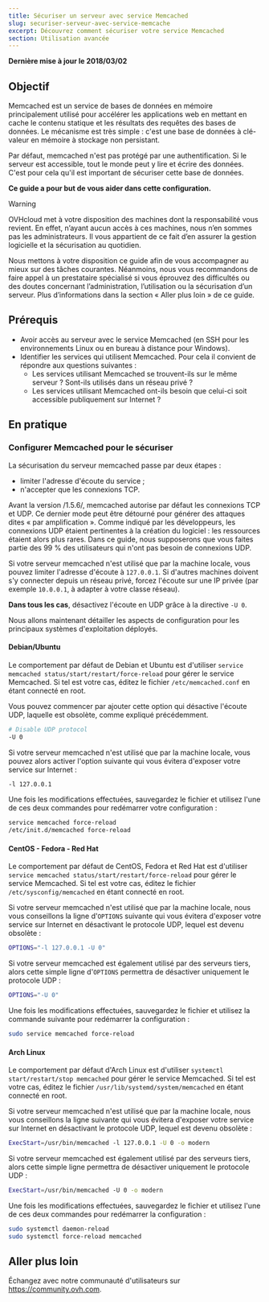 ```yaml
---
title: Sécuriser un serveur avec service Memcached
slug: securiser-serveur-avec-service-memcache
excerpt: Découvrez comment sécuriser votre service Memcached
section: Utilisation avancée
---
```


**Dernière mise à jour le 2018/03/02**


## Objectif

Memcached est un service de bases de données en mémoire principalement utilisé pour accélérer les applications web en mettant en cache le contenu statique et les résultats des requêtes des bases de données. Le mécanisme est très simple : c'est une base de données à clé-valeur en mémoire à stockage non persistant.

Par défaut, memcached n'est pas protégé par une authentification. Si le serveur est accessible, tout le monde peut y lire et écrire des données. C'est pour cela qu'il est important de sécuriser cette base de données.


**Ce guide a pour but de vous aider dans cette configuration.**


> [!warning]
>
> OVHcloud met à votre disposition des machines dont la responsabilité vous revient. En effet, n’ayant aucun accès à ces machines, nous n’en sommes pas les administrateurs. Il vous appartient de ce fait d’en assurer la gestion logicielle et la sécurisation au quotidien.
>
> Nous mettons à votre disposition ce guide afin de vous accompagner au mieux sur des tâches courantes. Néanmoins, nous vous recommandons de faire appel à un prestataire spécialisé si vous éprouvez des difficultés ou des doutes concernant l’administration, l’utilisation ou la sécurisation d’un serveur. Plus d’informations dans la section « Aller plus loin » de ce guide.
>


## Prérequis


- Avoir accès au serveur avec le service Memcached (en SSH pour les environnements Linux ou en bureau à distance pour Windows).
- Identifier les services qui utilisent Memcached. Pour cela il convient de répondre aux questions suivantes :
    - Les services utilisant Memcached se trouvent-ils sur le même serveur ? Sont-ils utilisés dans un réseau privé ?
    - Les services utilisant Memcached ont-ils besoin que celui-ci soit accessible publiquement sur Internet ?


## En pratique

### Configurer Memcached pour le sécuriser

La sécurisation du serveur memcached passe par deux étapes :

- limiter l'adresse d'écoute du service ;
- n'accepter que les connexions TCP.


Avant la version /1.5.6/, memcached autorise par défaut les connexions TCP et UDP. Ce dernier mode peut être détourné pour générer des attaques dites « par amplification ».
Comme indiqué par les développeurs, les connexions UDP étaient pertinentes à la création du logiciel : les ressources étaient alors plus rares.
Dans ce guide, nous supposerons que vous faites partie des 99 % des utilisateurs qui n'ont pas besoin de connexions UDP.

Si votre serveur memcached n'est utilisé que par la machine locale, vous pouvez limiter l'adresse d'écoute à `127.0.0.1`.
Si d'autres machines doivent s'y connecter depuis un réseau privé, forcez l'écoute sur une IP privée (par exemple `10.0.0.1`, à adapter à votre classe réseau).

**Dans tous les cas**, désactivez l'écoute en UDP grâce à la directive `-U 0`.

Nous allons maintenant détailler les aspects de configuration pour les principaux systèmes d'exploitation déployés.


#### Debian/Ubuntu

Le comportement par défaut de Debian et Ubuntu est d'utiliser `service memcached status/start/restart/force-reload` pour gérer le service Memcached. Si tel est votre cas, éditez le fichier `/etc/memcached.conf` en étant connecté en root.

Vous pouvez commencer par ajouter cette option qui désactive l'écoute UDP, laquelle est obsolète, comme expliqué précédemment.

```sh
# Disable UDP protocol
-U 0
```
Si votre serveur memcached n'est utilisé que par la machine locale, vous pouvez alors activer l'option suivante qui vous évitera d'exposer votre service sur Internet :

```sh
-l 127.0.0.1
```

Une fois les modifications effectuées, sauvegardez le fichier et utilisez l'une de ces deux commandes pour redémarrer votre configuration :


```sh
service memcached force-reload
/etc/init.d/memcached force-reload
```


#### CentOS - Fedora - Red Hat


Le comportement par défaut de CentOS, Fedora et Red Hat est d'utiliser `service memcached status/start/restart/force-reload` pour gérer le service Memcached. Si tel est votre cas, éditez le fichier `/etc/sysconfig/memcached` en étant connecté en root.


Si votre serveur memcached n'est utilisé que par la machine locale, nous vous conseillons la ligne d'`OPTIONS` suivante qui vous évitera d'exposer votre service sur Internet en désactivant le protocole UDP, lequel est devenu obsolète :

```sh
OPTIONS="-l 127.0.0.1 -U 0"
```


Si votre serveur memcached est également utilisé par des serveurs tiers, alors cette simple ligne d'`OPTIONS` permettra de désactiver uniquement le protocole UDP :

```sh
OPTIONS="-U 0"
```

Une fois les modifications effectuées, sauvegardez le fichier et utilisez la commande suivante pour redémarrer la configuration :

```sh
sudo service memcached force-reload
```


#### Arch Linux


Le comportement par défaut d'Arch Linux est d'utiliser `systemctl start/restart/stop memcached` pour gérer le service Memcached. Si tel est votre cas, éditez le fichier `/usr/lib/systemd/system/memcached` en étant connecté en root.

Si votre serveur memcached n'est utilisé que par la machine locale, nous vous conseillons la ligne suivante qui vous évitera d'exposer votre service sur Internet en désactivant le protocole UDP, lequel est devenu obsolète :

```sh
ExecStart=/usr/bin/memcached -l 127.0.0.1 -U 0 -o modern
```


Si votre serveur memcached est également utilisé par des serveurs tiers, alors cette simple ligne permettra de désactiver uniquement le protocole UDP :

```sh
ExecStart=/usr/bin/memcached -U 0 -o modern
```


Une fois les modifications effectuées, sauvegardez le fichier et utilisez l'une de ces deux commandes pour redémarrer la configuration :


```sh
sudo systemctl daemon-reload
sudo systemctl force-reload memcached
```

## Aller plus loin

Échangez avec notre communauté d'utilisateurs sur <https://community.ovh.com>.
